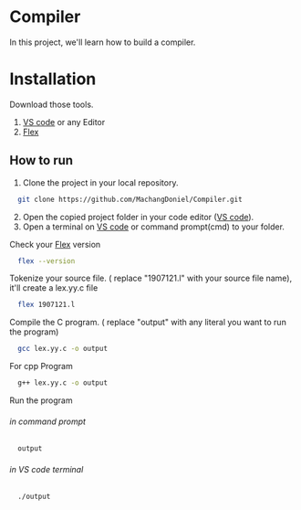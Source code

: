 
# Compiler
In this project, we'll learn how to build a compiler.



# Installation
Download those tools.
1. [VS code](https://code.visualstudio.com/download) or any Editor
2. [Flex](https://en.freedownloadmanager.org/Windows-PC/Flex-Windows-Lex-and-Yacc-FREE.html)


## How to run

1. Clone the project in your local repository.
```bash
  git clone https://github.com/MachangDoniel/Compiler.git
```
2. Open the copied project folder in your code editor ([VS code](https://code.visualstudio.com/download)).
3. Open a terminal on [VS code](https://code.visualstudio.com/download) or command prompt(cmd) to your folder.



Check your [Flex](https://en.freedownloadmanager.org/Windows-PC/Flex-Windows-Lex-and-Yacc-FREE.html) version
```bash
  flex --version
```

Tokenize your source file. ( replace "1907121.l" with your source file name), it'll create a lex.yy.c file
```bash
  flex 1907121.l
```

Compile the C program. ( replace "output" with any literal you want to run the program)
```bash
  gcc lex.yy.c -o output
```
For cpp Program
```bash
  g++ lex.yy.c -o output
```
Run the program 
###### in command prompt
```bash
  output
```
###### in VS code terminal
```bash
  ./output
```